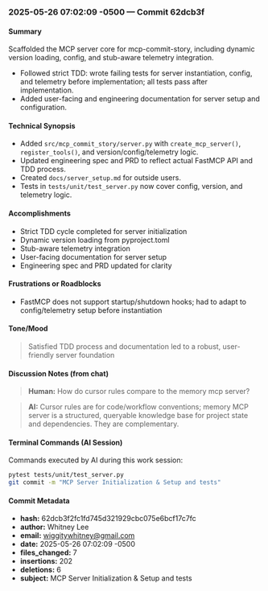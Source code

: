 ### 2025-05-26 07:02:09 -0500 — Commit 62dcb3f

#### Summary

Scaffolded the MCP server core for mcp-commit-story, including dynamic version loading, config, and stub-aware telemetry integration.

- Followed strict TDD: wrote failing tests for server instantiation, config, and telemetry before implementation; all tests pass after implementation.
- Added user-facing and engineering documentation for server setup and configuration.

#### Technical Synopsis

- Added `src/mcp_commit_story/server.py` with `create_mcp_server()`, `register_tools()`, and version/config/telemetry logic.
- Updated engineering spec and PRD to reflect actual FastMCP API and TDD process.
- Created `docs/server_setup.md` for outside users.
- Tests in `tests/unit/test_server.py` now cover config, version, and telemetry logic.

#### Accomplishments
- Strict TDD cycle completed for server initialization
- Dynamic version loading from pyproject.toml
- Stub-aware telemetry integration
- User-facing documentation for server setup
- Engineering spec and PRD updated for clarity

#### Frustrations or Roadblocks
- FastMCP does not support startup/shutdown hooks; had to adapt to config/telemetry setup before instantiation

#### Tone/Mood
> Satisfied
> TDD process and documentation led to a robust, user-friendly server foundation

#### Discussion Notes (from chat)
> **Human:** How do cursor rules compare to the memory mcp server?

> **AI:** Cursor rules are for code/workflow conventions; memory MCP server is a structured, queryable knowledge base for project state and dependencies. They are complementary.

#### Terminal Commands (AI Session)
Commands executed by AI during this work session:
```bash
pytest tests/unit/test_server.py
git commit -m "MCP Server Initialization & Setup and tests"
```

#### Commit Metadata
- **hash:** 62dcb3f2fc1fd745d321929cbc075e6bcf17c7fc
- **author:** Whitney Lee
- **email:** wiggitywhitney@gmail.com
- **date:** 2025-05-26 07:02:09 -0500
- **files_changed:** 7
- **insertions:** 202
- **deletions:** 6
- **subject:** MCP Server Initialization & Setup and tests 